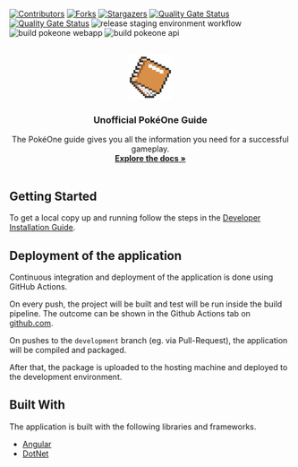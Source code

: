 <div id="top"></div>

<!-- PROJECT SHIELDS -->
<!--
*** I'm using markdown "reference style" links for readability.
*** Reference links are enclosed in brackets [ ] instead of parentheses ( ).
*** See the bottom of this document for the declaration of the reference variables
*** for contributors-url, forks-url, etc. This is an optional, concise syntax you may use.
*** https://www.markdownguide.org/basic-syntax/#reference-style-links
-->
[![Contributors][contributors-shield]][contributors-url]
[![Forks][forks-shield]][forks-url]
[![Stargazers][stars-shield]][stars-url]
[![Quality Gate Status](https://sonarcloud.io/api/project_badges/measure?project=poke-one-web-frontend&metric=alert_status)](https://sonarcloud.io/summary/new_code?id=poke-one-web-frontend)
[![Quality Gate Status](https://sonarcloud.io/api/project_badges/measure?project=poke-one-web-api&metric=alert_status)](https://sonarcloud.io/summary/new_code?id=poke-one-web-api)
![release staging environment workflow](https://github.com/Finrod-Amandil/PokeOneWeb/actions/workflows/release-stage.yaml/badge.svg)
![build pokeone webapp](https://github.com/Finrod-Amandil/PokeOneWeb/actions/workflows/pokeone-webapp.yaml/badge.svg)
![build pokeone api](https://github.com/Finrod-Amandil/PokeOneWeb/actions/workflows/pokeone-api.yaml/badge.svg)



<!-- PROJECT LOGO -->
<br />
<div align="center">
  <a href="https://github.com/Finrod-Amandil/PokeOneWeb">
    <img src="Documentation/logo.png" alt="Logo" width="80" height="80">
  </a>

<h3 align="center">Unofficial PokéOne Guide</h3>

  <p align="center">
    The PokéOne guide gives you all the information you need for a successful gameplay.
    <br />
    <a href="https://github.com/Finrod-Amandil/PokeOneWeb/wiki"><strong>Explore the docs »</strong></a>
    <br />
    <br />
  </p>
</div>

<!-- GETTING STARTED -->
## Getting Started

To get a local copy up and running follow the steps in the [Developer Installation Guide](https://docs.google.com/document/d/1oLbs6IRg8wib5WZGg_G80hXRQTvkAxb8WLfT5Gxu71U).

## Deployment of the application
Continuous integration and deployment of the application is done using GitHub Actions.

On every push, the project will be built and test will be run inside the build pipeline. The outcome can be shown in the Github Actions tab on [github.com](https://github.com/Finrod-Amandil/PokeOneWeb/actions).

On pushes to the `development` branch (eg. via Pull-Request), the application will be compiled and packaged.

After that, the package is uploaded to the hosting machine and deployed to the development environment.

## Built With

The application is built with the following libraries and frameworks.

* [Angular](https://angular.io/)
* [DotNet](https://dotnet.microsoft.com/en-us/)


<!-- MARKDOWN LINKS & IMAGES -->
<!-- https://www.markdownguide.org/basic-syntax/#reference-style-links -->
[contributors-shield]: https://img.shields.io/github/contributors/Finrod-Amandil/PokeOneWeb.svg
[contributors-url]: https://github.com/Finrod-Amandil/PokeOneWeb/graphs/contributors
[forks-shield]: https://img.shields.io/github/forks/Finrod-Amandil/PokeOneWeb.svg
[forks-url]: https://github.com/Finrod-Amandil/PokeOneWeb/network/members
[stars-shield]: https://img.shields.io/github/stars/Finrod-Amandil/PokeOneWeb.svg
[stars-url]: https://github.com/Finrod-Amandil/PokeOneWeb/stargazers